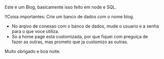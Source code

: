 Este e um Blog, basicamente isso feito em node e SQL.

!!Coisa importantes: Crie um banco de dados com o nome blog.
- No arqivo de conexao com o banco de dados, mude o usuario e a senha para o que voce utiliza.
- So a home page esta customizada, por que fiquei com preguiça de fazer as outras, mas prometo que ja customizo as outras.

Muito obrigado e boa noite. 
